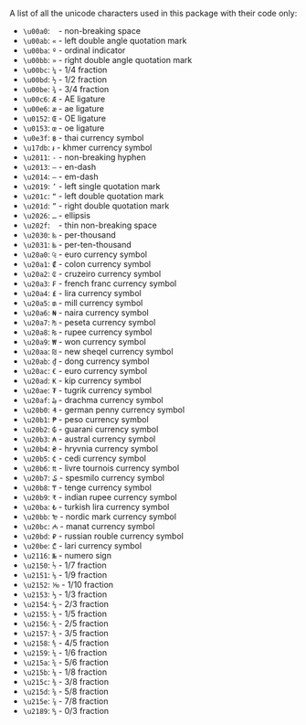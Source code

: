 A list of all the unicode characters used in this package with their code only:

- `\u00a0`: ` ` - non-breaking space
- `\u00ab`: `«` - left double angle quotation mark
- `\u00ba`: `º` - ordinal indicator
- `\u00bb`: `»` - right double angle quotation mark
- `\u00bc`: `¼` - 1/4 fraction
- `\u00bd`: `½` - 1/2 fraction
- `\u00be`: `¾` - 3/4 fraction
- `\u00c6`: `Æ` - AE ligature
- `\u00e6`: `æ` - ae ligature
- `\u0152`: `Œ` - OE ligature
- `\u0153`: `œ` - oe ligature
- `\u0e3f`: `฿` - thai currency symbol
- `\u17db`: `៛` - khmer currency symbol
- `\u2011`: `‑` - non-breaking hyphen
- `\u2013`: `–` - en-dash
- `\u2014`: `—` - em-dash
- `\u2019`: `’` - left single quotation mark
- `\u201c`: `“` - left double quotation mark
- `\u201d`: `”` - right double quotation mark
- `\u2026`: `…` - ellipsis
- `\u202f`: ` ` - thin non-breaking space
- `\u2030`: `‰` - per-thousand
- `\u2031`: `‱` - per-ten-thousand
- `\u20a0`: `₠` - euro currency symbol
- `\u20a1`: `₡` - colon currency symbol
- `\u20a2`: `₢` - cruzeiro currency symbol
- `\u20a3`: `₣` - french franc currency symbol
- `\u20a4`: `₤` - lira currency symbol
- `\u20a5`: `₥` - mill currency symbol
- `\u20a6`: `₦` - naira currency symbol
- `\u20a7`: `₧` - peseta currency symbol
- `\u20a8`: `₨` - rupee currency symbol
- `\u20a9`: `₩` - won currency symbol
- `\u20aa`: `₪` - new sheqel currency symbol
- `\u20ab`: `₫` - dong currency symbol
- `\u20ac`: `€` - euro currency symbol
- `\u20ad`: `₭` - kip currency symbol
- `\u20ae`: `₮` - tugrik currency symbol
- `\u20af`: `₯` - drachma currency symbol
- `\u20b0`: `₰` - german penny currency symbol
- `\u20b1`: `₱` - peso currency symbol
- `\u20b2`: `₲` - guarani currency symbol
- `\u20b3`: `₳` - austral currency symbol
- `\u20b4`: `₴` - hryvnia currency symbol
- `\u20b5`: `₵` - cedi currency symbol
- `\u20b6`: `₶` - livre tournois currency symbol
- `\u20b7`: `₷` - spesmilo currency symbol
- `\u20b8`: `₸` - tenge currency symbol
- `\u20b9`: `₹` - indian rupee currency symbol
- `\u20ba`: `₺` - turkish lira currency symbol
- `\u20bb`: `₻` - nordic mark currency symbol
- `\u20bc`: `₼` - manat currency symbol
- `\u20bd`: `₽` - russian rouble currency symbol
- `\u20be`: `₾` - lari currency symbol
- `\u2116`: `№` - numero sign
- `\u2150`: `⅐` - 1/7 fraction
- `\u2151`: `⅑` - 1/9 fraction
- `\u2152`: `⅒` - 1/10 fraction
- `\u2153`: `⅓` - 1/3 fraction
- `\u2154`: `⅔` - 2/3 fraction
- `\u2155`: `⅕` - 1/5 fraction
- `\u2156`: `⅖` - 2/5 fraction
- `\u2157`: `⅗` - 3/5 fraction
- `\u2158`: `⅘` - 4/5 fraction
- `\u2159`: `⅙` - 1/6 fraction
- `\u215a`: `⅚` - 5/6 fraction
- `\u215b`: `⅛` - 1/8 fraction
- `\u215c`: `⅜` - 3/8 fraction
- `\u215d`: `⅝` - 5/8 fraction
- `\u215e`: `⅞` - 7/8 fraction
- `\u2189`: `↉` - 0/3 fraction

